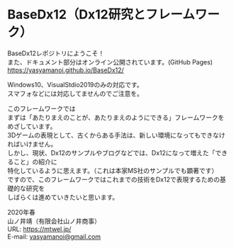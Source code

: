 # BaseDx12（Dx12研究とフレームワーク）
BaseDx12レポジトリにようこそ！  
また、ドキュメント部分はオンライン公開されています。(GitHub Pages)  
https://yasyamanoi.github.io/BaseDx12/  

Windows10、VisualStdio2019のみの対応です。  
スマフォなどには対応してませんのでご注意を。

このフレームワークでは  
まずは「あたりまえのことが、あたりまえのようにできる」フレームワークを  
めざしています。  
3Dゲームの表現として、古くからある手法は、新しい環境になってもできなければいけません。  
しかし、現状、Dx12のサンプルやブログなどでは、Dx12になって増えた「できること」の紹介に  
特化しているように思えます。（これは本家MS社のサンプルでも顕著です）  
ですので、このフレームワークではこれまでの技術をDx12で表現するための基礎的な研究を  
しばらくは進めていきたいと思います。  
  
2020年春  
山ノ井靖（有限会社山ノ井商事）  
URL: https://mtwel.jp/  
E-mail: yasyamanoi@gmail.com  

